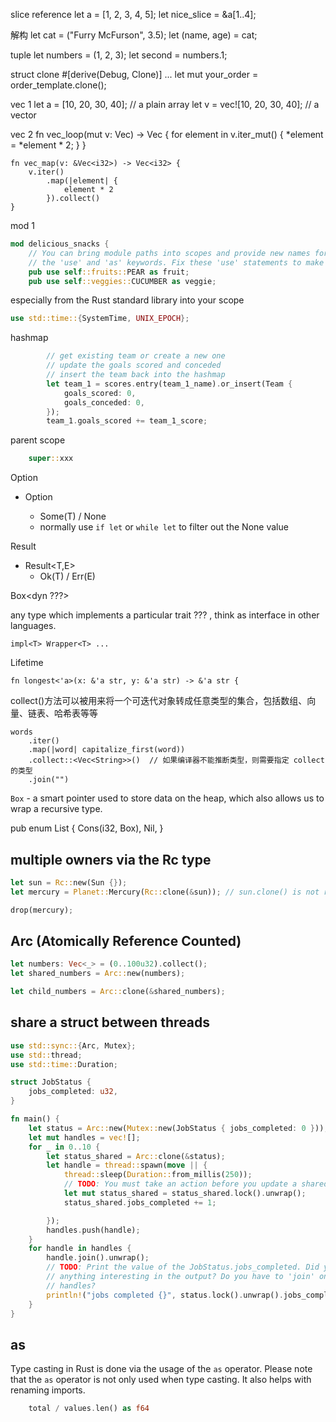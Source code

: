 

slice reference
     let a = [1, 2, 3, 4, 5];
     let nice_slice = &a[1..4];

解构
     let cat = ("Furry McFurson", 3.5);
     let (name, age) = cat;

tuple
     let numbers = (1, 2, 3);
     let second = numbers.1;

struct clone
   #[derive(Debug, Clone)]
     ...
     let mut your_order = order_template.clone();

vec 1
    let a = [10, 20, 30, 40]; // a plain array
    let v = vec![10, 20, 30, 40]; // a vector

vec 2
     fn vec_loop(mut v: Vec<i32>) -> Vec<i32> {
         for element in v.iter_mut() {
             *element = *element * 2;
         }
     }

    fn vec_map(v: &Vec<i32>) -> Vec<i32> {
        v.iter()
            .map(|element| {
                element * 2
            }).collect()
    }



mod 1

```rust
mod delicious_snacks {
    // You can bring module paths into scopes and provide new names for them with
    // the 'use' and 'as' keywords. Fix these 'use' statements to make the code
    pub use self::fruits::PEAR as fruit;
    pub use self::veggies::CUCUMBER as veggie;
```

especially from the Rust standard library into your scope

```rust
use std::time::{SystemTime, UNIX_EPOCH};
```


hashmap

```rust
        // get existing team or create a new one
        // update the goals scored and conceded
        // insert the team back into the hashmap
        let team_1 = scores.entry(team_1_name).or_insert(Team {
            goals_scored: 0,
            goals_conceded: 0,
        });
        team_1.goals_scored += team_1_score;
```


parent scope

```rust
    super::xxx
```

Option

- Option<T>
    - Some(T) / None
    - normally use `if let` or `while let` to filter out the None value

Result

- Result<T,E>
    - Ok(T) / Err(E)


Box<dyn ???>

any type which implements a particular trait ??? ,  think as interface in other languages.


`impl<T> Wrapper<T> ...`


Lifetime

`fn longest<'a>(x: &'a str, y: &'a str) -> &'a str {`


collect()方法可以被用来将一个可迭代对象转成任意类型的集合，包括数组、向量、链表、哈希表等等

    words
        .iter()
        .map(|word| capitalize_first(word))
        .collect::<Vec<String>>()  // 如果编译器不能推断类型，则需要指定 collect的类型
        .join("")


`Box` - a smart pointer used to store data on the heap, which also allows us  to wrap a recursive type.

pub enum List {
    Cons(i32, Box<List>),
    Nil,
}


## multiple owners via the Rc<T> type


```rust
let sun = Rc::new(Sun {});
let mercury = Planet::Mercury(Rc::clone(&sun)); // sun.clone() is not recommended

drop(mercury);
```



## Arc (Atomically Reference Counted)

```rust
let numbers: Vec<_> = (0..100u32).collect();
let shared_numbers = Arc::new(numbers);

let child_numbers = Arc::clone(&shared_numbers);
```


## share a struct between threads

```rust
use std::sync::{Arc, Mutex};
use std::thread;
use std::time::Duration;

struct JobStatus {
    jobs_completed: u32,
}

fn main() {
    let status = Arc::new(Mutex::new(JobStatus { jobs_completed: 0 }));
    let mut handles = vec![];
    for _ in 0..10 {
        let status_shared = Arc::clone(&status);
        let handle = thread::spawn(move || {
            thread::sleep(Duration::from_millis(250));
            // TODO: You must take an action before you update a shared value to make it safe to share between threads
            let mut status_shared = status_shared.lock().unwrap();
            status_shared.jobs_completed += 1;

        });
        handles.push(handle);
    }
    for handle in handles {
        handle.join().unwrap();
        // TODO: Print the value of the JobStatus.jobs_completed. Did you notice
        // anything interesting in the output? Do you have to 'join' on all the
        // handles?
        println!("jobs completed {}", status.lock().unwrap().jobs_completed);
    }
}
```

## as 

Type casting in Rust is done via the usage of the `as` operator. Please note that the `as` operator is not only used when type casting. It also helps with renaming imports.

```rust
    total / values.len() as f64
```






